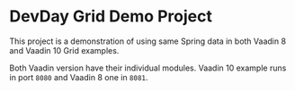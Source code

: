 # DevDay Grid Demo Project

This project is a demonstration of using same Spring data in both Vaadin 8 and Vaadin 10 Grid examples.

Both Vaadin version have their individual modules. Vaadin 10 example runs in port `8080` and Vaadin 8 one in `8081`.
